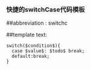 ### 快捷的switchCase代码模板


##abbreviation : 
switchc

##template text:

    switch($condition$){
      case $value$: $todo$ break;
      default:break;
    }
